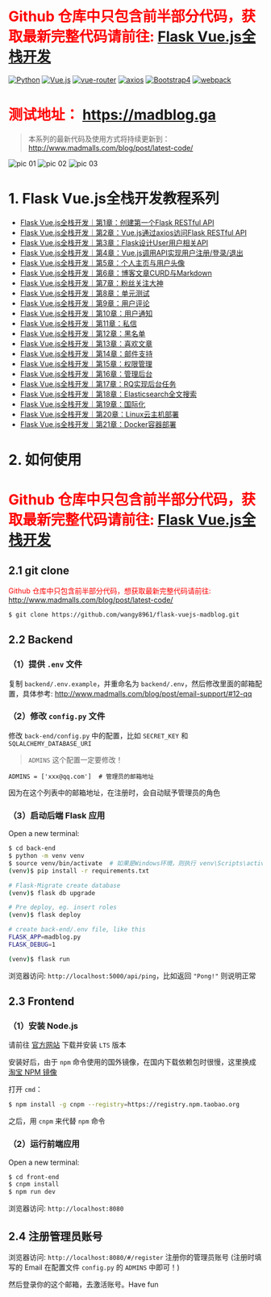 # <span style="color: red">Github 仓库中只包含前半部分代码，获取最新完整代码请前往: [Flask Vue.js全栈开发](http://www.madmalls.com/blog/category/vuejs/) </span>  

[![Python](https://img.shields.io/badge/python-v3.4%2B-blue.svg)](https://www.python.org/)
[![Vue.js](https://img.shields.io/badge/Vue.js-v2.5.2-orange.svg)](https://cn.vuejs.org/index.html)
[![vue-router](https://img.shields.io/badge/vue--router-v3.0.1-lightgrey.svg)](https://router.vuejs.org/zh/)
[![axios](https://img.shields.io/badge/axios-v0.18.0-yellow.svg)](https://github.com/axios/axios)
[![Bootstrap4](https://img.shields.io/badge/Bootstrap-v4.1.3-blue.svg)](https://getbootstrap.com/docs/4.1/getting-started/introduction/)
[![webpack](https://img.shields.io/badge/webpack-v3.6.0-brightgreen.svg)](https://webpack.js.org/)


# <span style="color: red">测试地址： https://madblog.ga </span> 

> 本系列的最新代码及使用方式将持续更新到： http://www.madmalls.com/blog/post/latest-code/


![pic 01](http://www.madmalls.com/api/medias/uploaded/madblogxuan-chuan-tu-01-60c24e78.png)
![pic 02](http://www.madmalls.com/api/medias/uploaded/github-madblog-xuan-chuan-tu-02-c023d0d7.png)
![pic 03](http://www.madmalls.com/api/medias/uploaded/madblogxuan-chuan-tu-02-cf3edae1.png)


# 1. Flask Vue.js全栈开发教程系列

- [Flask Vue.js全栈开发｜第1章：创建第一个Flask RESTful API](http://www.madmalls.com/blog/post/first-flask-test-restful-api/)
- [Flask Vue.js全栈开发｜第2章：Vue.js通过axios访问Flask RESTful API](http://www.madmalls.com/blog/post/axios-use-flask-api/)
- [Flask Vue.js全栈开发｜第3章：Flask设计User用户相关API](http://www.madmalls.com/blog/post/provide-users-api/)
- [Flask Vue.js全栈开发｜第4章：Vue.js调用API实现用户注册/登录/退出](http://www.madmalls.com/blog/post/user-register-and-login/)
- [Flask Vue.js全栈开发｜第5章：个人主页与用户头像](http://www.madmalls.com/blog/post/profile-page-and-avatars/)
- [Flask Vue.js全栈开发｜第6章：博客文章CURD与Markdown](http://www.madmalls.com/blog/post/post-curd-and-markdown/)
- [Flask Vue.js全栈开发｜第7章：粉丝关注大神](http://www.madmalls.com/blog/post/followers-and-followeds/)
- [Flask Vue.js全栈开发｜第8章：单元测试](http://www.madmalls.com/blog/post/flask-unit-test/)
- [Flask Vue.js全栈开发｜第9章：用户评论](http://www.madmalls.com/blog/post/user-comments/)
- [Flask Vue.js全栈开发｜第10章：用户通知](http://www.madmalls.com/blog/post/user-notifications/)
- [Flask Vue.js全栈开发｜第11章：私信](http://www.madmalls.com/blog/post/send-private-messages/)
- [Flask Vue.js全栈开发｜第12章：黑名单](http://www.madmalls.com/blog/post/blacklist/)
- [Flask Vue.js全栈开发｜第13章：喜欢文章](http://www.madmalls.com/blog/post/like-posts/)
- [Flask Vue.js全栈开发｜第14章：邮件支持](http://www.madmalls.com/blog/post/email-support/)
- [Flask Vue.js全栈开发｜第15章：权限管理](http://www.madmalls.com/blog/post/rbac/)
- [Flask Vue.js全栈开发｜第16章：管理后台](http://www.madmalls.com/blog/post/admin/)
- [Flask Vue.js全栈开发｜第17章：RQ实现后台任务](http://www.madmalls.com/blog/post/redis-queue/)
- [Flask Vue.js全栈开发｜第18章：Elasticsearch全文搜索](http://www.madmalls.com/blog/post/elasticsearch-for-madblog/)
- [Flask Vue.js全栈开发｜第19章：国际化](http://www.madmalls.com/blog/post/i18n/)
- [Flask Vue.js全栈开发｜第20章：Linux云主机部署](http://www.madmalls.com/blog/post/deployment-on-linux/)
- [Flask Vue.js全栈开发｜第21章：Docker容器部署](http://www.madmalls.com/blog/post/deployment-on-docker-containers/)


# 2. 如何使用

# <span style="color: red">Github 仓库中只包含前半部分代码，获取最新完整代码请前往: [Flask Vue.js全栈开发](http://www.madmalls.com/blog/category/vuejs/) </span> 

## 2.1 git clone

<span style="color: red">Github 仓库中只包含前半部分代码，想获取最新完整代码请前往: http://www.madmalls.com/blog/post/latest-code/ </span>

```bash
$ git clone https://github.com/wangy8961/flask-vuejs-madblog.git
```

## 2.2 Backend


### （1）提供 `.env` 文件

复制 `backend/.env.example`，并重命名为 `backend/.env`，然后修改里面的邮箱配置，具体参考: http://www.madmalls.com/blog/post/email-support/#12-qq

### （2）修改 `config.py` 文件

修改 `back-end/config.py` 中的配置，比如 `SECRET_KEY` 和 `SQLALCHEMY_DATABASE_URI`

> `ADMINS` 这个配置一定要修改！

```
ADMINS = ['xxx@qq.com']  # 管理员的邮箱地址
```

因为在这个列表中的邮箱地址，在注册时，会自动赋予管理员的角色

### （3）启动后端 Flask 应用

Open a new terminal:

```bash
$ cd back-end
$ python -m venv venv
$ source venv/bin/activate  # 如果是Windows环境，则执行 venv\Scripts\activate
(venv)$ pip install -r requirements.txt

# Flask-Migrate create database
(venv)$ flask db upgrade

# Pre deploy, eg. insert roles
(venv)$ flask deploy

# create back-end/.env file, like this
FLASK_APP=madblog.py
FLASK_DEBUG=1

(venv)$ flask run
```

浏览器访问: `http://localhost:5000/api/ping`，比如返回 `"Pong!"` 则说明正常


## 2.3 Frontend

### （1）安装 Node.js

请前往 [官方网站](https://nodejs.org/zh-cn/) 下载并安装 `LTS` 版本

安装好后，由于 `npm` 命令使用的国外镜像，在国内下载依赖包时很慢，这里换成 [淘宝 NPM 镜像](https://npm.taobao.org/)

打开 `cmd`：

```bash
$ npm install -g cnpm --registry=https://registry.npm.taobao.org
```

之后，用 `cnpm` 来代替 `npm` 命令

### （2）运行前端应用

Open a new terminal:

```bash
$ cd front-end
$ cnpm install
$ npm run dev
```

浏览器访问: `http://localhost:8080`


## 2.4 注册管理员账号

浏览器访问: `http://localhost:8080/#/register` 注册你的管理员账号 (注册时填写的 Email 在配置文件 `config.py` 的 `ADMINS` 中即可！)

然后登录你的这个邮箱，去激活账号。Have fun